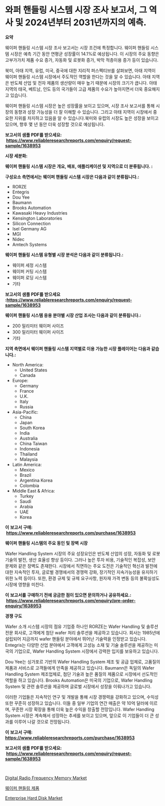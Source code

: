 <p><h1>와퍼 핸들링 시스템 시장 조사 보고서, 그 역사 및 2024년부터 2031년까지의 예측.</h1></p><p><strong>요약</strong></p>
<p><p>웨이퍼 핸들링 시스템 시장 조사 보고서는 시장 조건에 특정합니다. 웨이퍼 핸들링 시스템 시장은 예측 기간 동안 연평균 성장률이 14.1%로 예상됩니다. 이 시장의 주요 동향은 고부가가치 제품 수요 증가, 자동화 및 로봇화 증가, 박막 적층이용 증가 등이 있습니다.</p><p>북미, 아태 지역, 유럽, 미국, 중국에 대한 지리적 퍼스펙티브를 살펴보면, 아태 지역이 웨이퍼 핸들링 시스템 시장에서 주도적인 역할을 한다는 것을 알 수 있습니다. 아태 지역은 반도체 산업 및 전자 제품의 생산량이 매우 높기 때문에 시장의 크기가 큽니다. 아태 지역의 태국, 베트남, 인도 등의 국가들이 고급 제품의 수요가 높아지면서 더욱 중요해지고 있습니다.</p><p>웨이퍼 핸들링 시스템 시장은 높은 성장률을 보이고 있으며, 시장 조사 보고서를 통해 시장의 동향과 성장 가능성을 더 잘 이해할 수 있습니다. 그리고 아태 지역이 시장에서 중요한 지위를 차지하고 있음을 알 수 있습니다.북미와 유럽의 시장도 높은 성장을 보이고 있으며, 향후 몇 년 동안 더욱 성장할 것으로 예상됩니다.</p></p>
<p><strong>보고서의 샘플 PDF를 받으세요: &nbsp;<a href="https://www.reliableresearchreports.com/enquiry/request-sample/1638953">https://www.reliableresearchreports.com/enquiry/request-sample/1638953</a></strong></p>
<p><strong>시장 세분화:</strong></p>
<p><strong> 웨이퍼 핸들링 시스템 시장은 개요, 배포, 애플리케이션 및 지역으로 더 분류됩니다. :</strong></p>
<p><strong>구성요소 측면에서는 웨이퍼 핸들링 시스템 시장은 다음과 같이 분류됩니다.:</strong></p>
<p><ul><li>RORZE</li><li>Entegris</li><li>Dou Yee</li><li>Baumann</li><li>Brooks Automation</li><li>Kawasaki Heavy Industries</li><li>Kensington Laboratories</li><li>Silicon Connection</li><li>Isel Germany AG</li><li>MGI</li><li>Nidec</li><li>Amtech Systems</li></ul></p>
<p><strong> 웨이퍼 핸들링 시스템 유형별 시장 분석은 다음과 같이 분류됩니다.:</strong></p>
<p><ul><li>웨이퍼 세정 시스템</li><li>웨이퍼 커팅 시스템</li><li>웨이퍼 로딩 시스템</li><li>기타</li></ul></p>
<p><strong>보고서의 샘플 PDF를 받으세요 :<a href="https://www.reliableresearchreports.com/enquiry/request-sample/1638953">https://www.reliableresearchreports.com/enquiry/request-sample/1638953</a></strong></p>
<p><strong> 웨이퍼 핸들링 시스템 응용 분야별 시장 산업 조사는 다음과 같이 분류됩니다.:</strong></p>
<p><ul><li>200 밀리미터 웨이퍼 사이즈</li><li>300 밀리미터 웨이퍼 사이즈</li><li>기타</li></ul></p>
<p><strong>지역 측면에서 웨이퍼 핸들링 시스템 지역별로 이용 가능한 시장 플레이어는 다음과 같습니다.:</strong></p>
<p><ul>
    <li>
        North America:
        <ul>
            <li>United States</li>
            <li>Canada</li>
        </ul>
    </li>
    <li>
        Europe:
        <ul>
            <li>Germany</li>
            <li>France</li>
            <li>U.K.</li>
            <li>Italy</li>
            <li>Russia</li>
        </ul>
    </li>
    <li>
        Asia-Pacific:
        <ul>
            <li>China</li>
            <li>Japan</li>
            <li>South Korea</li>
            <li>India</li>
            <li>Australia</li>
            <li>China Taiwan</li>
            <li>Indonesia</li>
            <li>Thailand</li>
            <li>Malaysia</li>
        </ul>
    </li>
    <li>
        Latin America:
        <ul>
            <li>Mexico</li>
            <li>Brazil</li>
            <li>Argentina Korea</li>
            <li>Colombia</li>
        </ul>
    </li>
    <li>
        Middle East & Africa:
        <ul>
            <li>Turkey</li>
            <li>Saudi</li>
            <li>Arabia</li>
            <li>UAE</li>
            <li>Korea</li>
        </ul>
    </li>
    </ul></p>
<p><strong>이 보고서 구매: &nbsp;<a href="https://www.reliableresearchreports.com/purchase/1638953">https://www.reliableresearchreports.com/purchase/1638953</a></strong></p>
<p><strong>웨이퍼 핸들링 시스템의 주요 동인 및 장벽 시장</strong></p>
<p><p>Wafer Handling System 시장의 주요 성장요인은 반도체 산업의 성장, 자동화 및 로봇 기술의 발전, 생산 효율성 향상 등이다. 그러나 높은 투자 비용, 기술적인 복잡성, 보안 문제와 같은 장벽도 존재한다. 시장에서 직면하는 주요 도전은 기술적인 혁신과 발전에 대한 지속적인 투자, 글로벌 경쟁에서의 경쟁력 강화, 장기적인 지속가능성을 유지하기 위한 노력 등이다. 또한, 환경 규제 및 규제 요구사항, 원자재 가격 변동 등의 불확실성도 시장에 영향을 미친다.</p></p>
<p><strong>이 보고서를 구매하기 전에 궁금한 점이 있으면 문의하거나 공유하세요.: &nbsp;<a href="https://www.reliableresearchreports.com/enquiry/pre-order-enquiry/1638953">https://www.reliableresearchreports.com/enquiry/pre-order-enquiry/1638953</a></strong></p>
<p><strong>경쟁 구도</strong></p>
<p><p>Wafer 소개 시스템 시장의 점유 기업중 하나인 RORZE는 Wafer Handling 및 솔루션 전문 회사로, 고객에게 첨단 wafer 처리 솔루션을 제공하고 있습니다. 회사는 1985년에 설립되어 지금까지 wafer 핸들링 분야에서 뛰어난 기술력을 인정받고 있습니다. Entegris는 다양한 산업 분야에서 고객에게 고성능 소재 및 기술 솔루션을 제공하는 미국의 기업으로, Wafer Handling System 시장에서 강력한 입지를 보유하고 있습니다. </p><p>Dou Yee는 싱가포르 기반의 Wafer Handling System 제조 및 공급 업체로, 고품질의 제품과 서비스로 고객들에게 만족을 제공하고 있습니다. Baumann은 독일의 Wafer Handling System 제조업체로, 첨단 기술과 높은 품질의 제품으로 시장에서 선도적인 역할을 하고 있습니다. Brooks Automation은 미국의 기업으로, Wafer Handling System 및 관련 솔루션을 제공하며 글로벌 시장에서 성장을 이뤄나가고 있습니다.</p><p>이러한 기업들은 지속적인 연구 및 개발을 통해 시장 경쟁력을 강화하고 있으며, 수익성 또한 꾸준히 성장하고 있습니다. 이들 중 일부 기업의 연간 매출은 약 10억 달러에 이르며, 꾸준한 시장 확장을 통해 더욱 높은 수익을 창출할 전망입니다. Wafer Handling System 시장은 계속해서 성장하는 추세를 보이고 있으며, 앞으로 이 기업들이 더 큰 성과를 이루어 나갈 것으로 전망됩니다.</p></p>
<p><strong>이 보고서 구매: &nbsp; <a href="https://www.reliableresearchreports.com/purchase/1638953">https://www.reliableresearchreports.com/purchase/1638953</a></strong></p>
<p><strong>보고서의 샘플 PDF를 받으세요: &nbsp;<a href="https://www.reliableresearchreports.com/enquiry/request-sample/1638953">https://www.reliableresearchreports.com/enquiry/request-sample/1638953</a></strong><strong></strong></p>
<p>&nbsp;</p>
<p><p><a href="https://github.com/julyju69/Market-Research-Report-List-2/blob/main/digital-radio-frequency-memory-market.md">Digital Radio Frequency Memory Market</a></p><p><a href="https://github.com/CorEmtymerich56566/Market-Research-Report-List-1/blob/main/84904239270.md">웨이퍼 핸들링 제품</a></p><p><a href="https://github.com/nathandecarvalho/Market-Research-Report-List-2/blob/main/enterprise-hard-disk-market.md">Enterprise Hard Disk Market</a></p></p>